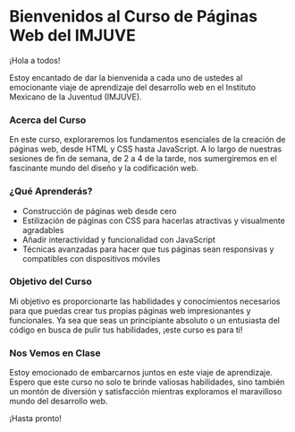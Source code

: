 # Bienvenidos al Curso de Páginas Web del IMJUVE

¡Hola a todos!

Estoy encantado de dar la bienvenida a cada uno de ustedes al emocionante viaje de aprendizaje del desarrollo web en el Instituto Mexicano de la Juventud (IMJUVE).

### Acerca del Curso
En este curso, exploraremos los fundamentos esenciales de la creación de páginas web, desde HTML y CSS hasta JavaScript. A lo largo de nuestras sesiones de fin de semana, de 2 a 4 de la tarde, nos sumergiremos en el fascinante mundo del diseño y la codificación web.

### ¿Qué Aprenderás?
- Construcción de páginas web desde cero
- Estilización de páginas con CSS para hacerlas atractivas y visualmente agradables
- Añadir interactividad y funcionalidad con JavaScript
- Técnicas avanzadas para hacer que tus páginas sean responsivas y compatibles con dispositivos móviles

### Objetivo del Curso
Mi objetivo es proporcionarte las habilidades y conocimientos necesarios para que puedas crear tus propias páginas web impresionantes y funcionales. Ya sea que seas un principiante absoluto o un entusiasta del código en busca de pulir tus habilidades, ¡este curso es para ti!

### Nos Vemos en Clase
Estoy emocionado de embarcarnos juntos en este viaje de aprendizaje. Espero que este curso no solo te brinde valiosas habilidades, sino también un montón de diversión y satisfacción mientras exploramos el maravilloso mundo del desarrollo web.

¡Hasta pronto!



